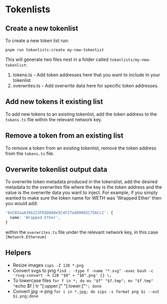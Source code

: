 # Tokenlists

## Create a new tokenlist

To create a new token list run:

```shell
pnpm run tokenlists:create my-new-tokenlist
```

This will generate two files nest in a folder called
`tokenlists/my-new-tokenlist`:

1. tokens.ts - Add token addresses here that you want to include in your
   tokenlist
2. overwrites.ts - Add overwrite data here for specific token addresses.

## Add new tokens it existing list

To add new tokens to an existing tokenlist, add the token address to the
`tokens.ts` file within the relevant network key.

## Remove a token from an existing list

To remove a token from an existing tokenlist, remove the token address from the
`tokens.ts` file.

## Overwrite tokenlist output data

To overwrite token metadata produced in the tokenslist, add the desired metadata
to the overwrites file where the key is the token address and the value is the
overwrite data you want to inject. For example, if you simply wanted to make
sure the token name for WETH was 'Wrapped Ether' then you would add:

```ts
'0xC02aaA39b223FE8D0A0e5C4F27eAD9083C756Cc2': {
  name: 'Wrapped Ether',
}
```

within the `overwrites.ts` file under the relevant network key, in this case
`[Network.Ethereum]`

## Helpers
- Resize images `sips -Z 128 *.png`
- Convert svgs to png `find . -type f -name "*.svg" -exec bash -c 'rsvg-convert -h 128 "$0" > "$0".png' {} \;`
- To lowercase files `for f in *; do mv "$f" "$f.tmp"; mv "$f.tmp" "`echo $f | tr "[:upper:]" "[:lower:]"`"; done`
- Convert jpg -> png `for i in *.jpg; do sips -s format png $i --out $i.png;done`